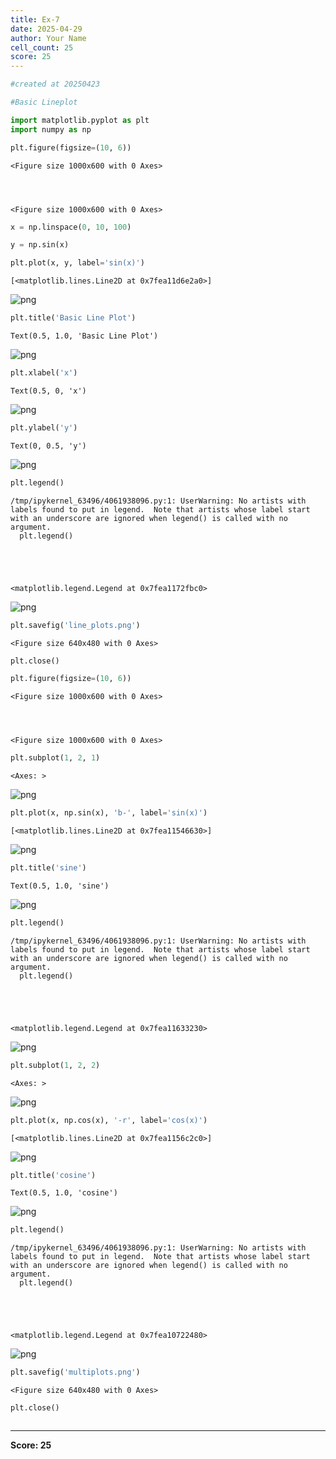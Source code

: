 ```yaml
---
title: Ex-7
date: 2025-04-29
author: Your Name
cell_count: 25
score: 25
---
```


```python
#created at 20250423
```


```python
#Basic Lineplot
```


```python
import matplotlib.pyplot as plt
import numpy as np
```


```python
plt.figure(figsize=(10, 6))
```




    <Figure size 1000x600 with 0 Axes>




    <Figure size 1000x600 with 0 Axes>



```python
x = np.linspace(0, 10, 100)
```


```python
y = np.sin(x)
```


```python
plt.plot(x, y, label='sin(x)')
```




    [<matplotlib.lines.Line2D at 0x7fea11d6e2a0>]




    
![png](/pyynotes/images/ex-7_6_1.png)
    



```python
plt.title('Basic Line Plot')
```




    Text(0.5, 1.0, 'Basic Line Plot')




    
![png](/pyynotes/images/ex-7_7_1.png)
    



```python
plt.xlabel('x')
```




    Text(0.5, 0, 'x')




    
![png](/pyynotes/images/ex-7_8_1.png)
    



```python
plt.ylabel('y')
```




    Text(0, 0.5, 'y')




    
![png](/pyynotes/images/ex-7_9_1.png)
    



```python
plt.legend()
```

    /tmp/ipykernel_63496/4061938096.py:1: UserWarning: No artists with labels found to put in legend.  Note that artists whose label start with an underscore are ignored when legend() is called with no argument.
      plt.legend()





    <matplotlib.legend.Legend at 0x7fea1172fbc0>




    
![png](/pyynotes/images/ex-7_10_2.png)
    



```python
plt.savefig('line_plots.png')
```


    <Figure size 640x480 with 0 Axes>



```python
plt.close()
```


```python
plt.figure(figsize=(10, 6))

```




    <Figure size 1000x600 with 0 Axes>




    <Figure size 1000x600 with 0 Axes>



```python
plt.subplot(1, 2, 1)

```




    <Axes: >




    
![png](/pyynotes/images/ex-7_14_1.png)
    



```python
plt.plot(x, np.sin(x), 'b-', label='sin(x)')
```




    [<matplotlib.lines.Line2D at 0x7fea11546630>]




    
![png](/pyynotes/images/ex-7_15_1.png)
    



```python
plt.title('sine')
```




    Text(0.5, 1.0, 'sine')




    
![png](/pyynotes/images/ex-7_16_1.png)
    



```python
plt.legend()
```

    /tmp/ipykernel_63496/4061938096.py:1: UserWarning: No artists with labels found to put in legend.  Note that artists whose label start with an underscore are ignored when legend() is called with no argument.
      plt.legend()





    <matplotlib.legend.Legend at 0x7fea11633230>




    
![png](/pyynotes/images/ex-7_17_2.png)
    



```python
plt.subplot(1, 2, 2)
```




    <Axes: >




    
![png](/pyynotes/images/ex-7_18_1.png)
    



```python
plt.plot(x, np.cos(x), '-r', label='cos(x)')
```




    [<matplotlib.lines.Line2D at 0x7fea1156c2c0>]




    
![png](/pyynotes/images/ex-7_19_1.png)
    



```python
plt.title('cosine')
```




    Text(0.5, 1.0, 'cosine')




    
![png](/pyynotes/images/ex-7_20_1.png)
    



```python
plt.legend()
```

    /tmp/ipykernel_63496/4061938096.py:1: UserWarning: No artists with labels found to put in legend.  Note that artists whose label start with an underscore are ignored when legend() is called with no argument.
      plt.legend()





    <matplotlib.legend.Legend at 0x7fea10722480>




    
![png](/pyynotes/images/ex-7_21_2.png)
    



```python
plt.savefig('multiplots.png')
```


    <Figure size 640x480 with 0 Axes>



```python
plt.close()
```


```python

```


---
**Score: 25**